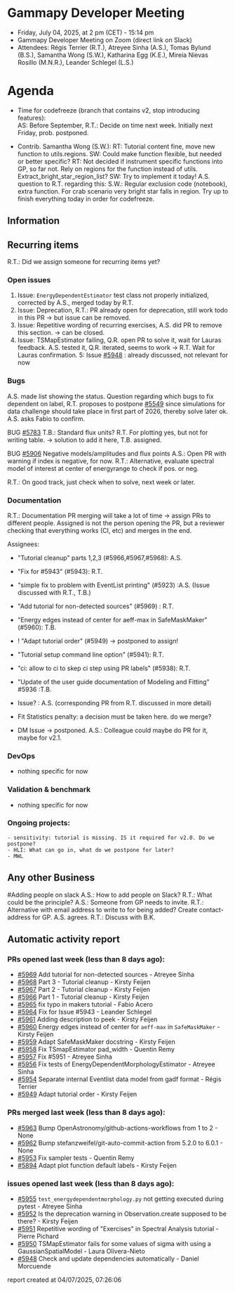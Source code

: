 # Gammapy Developer Meeting 
 * Friday, July 04, 2025, at 2 pm (CET) - 15:14 pm
 * Gammapy Developer Meeting on Zoom (direct link on Slack)
 * Attendees: Régis Terrier (R.T.), Atreyee Sinha (A.S.), Tomas Bylund (B.S.), Samantha Wong (S.W.), Katharina Egg (K.E.), Mireia Nievas Rosillo (M.N.R.), Leander Schlegel (L.S.)

# Agenda

* Time for codefreeze (branch that contains v2, stop introducing features):   
AS: Before September, R.T.: Decide on time next week. Initially next Friday, prob. postponed.

* Contrib. Samantha Wong (S.W.):
RT: Tutorial content fine, move new function to utils.regions. 
SW: Could make function flexible, but needed or better specific? 
RT: Not decided if instrument specific functions into GP, so far not. Rely on regions for the function instead of utils. Extract_bright_star_region_list? 
SW: Try to implement it today!
A.S. question to R.T. regarding this: 
S.W.: Regular exclusion code (notebook), extra function. For crab scenario very bright star falls in region.
Try up to finish everything today in order for codefreeze.

## Information

## Recurring items

R.T.: Did we assign someone for recurring items yet?

### Open issues

1. Issue: `EnergyDependentEstimator` test class not properly initialized, corrected by A.S., merged today by R.T. 
2. Issue: Deprecation, R.T.: PR already open for deprecation, still work todo in this PR -> but issue can be removed.
3. Issue: Repetitive wording of recurring exercises, A.S. did PR to remove this section. -> can be closed.
4. Issue: TSMapEstimator failing, Q.R. open PR to solve it, wait for Lauras feedback. A.S. tested it, Q.R. iterated, seems to work -> R.T. Wait for Lauras confirmation.
5: Issue [#5948](https://github.com/gammapy/gammapy/issues/5948) : already discussed, not relevant for now

### Bugs

A.S. made list showing the status. Question regarding which bugs to fix dependent on label, R.T. proposes to postpone [#5549](https://github.com/gammapy/gammapy/issues/5549) since simulations for data challenge should take place in first part of 2026, thereby solve later ok. A.S. asks Fabio to confirm.

BUG [#5783](https://github.com/gammapy/gammapy/issues/5783)
T.B.: Standard flux units? R.T. For plotting yes, but not for writing table. -> solution to add it here, T.B. assigned.

BUG [#5906](https://github.com/gammapy/gammapy/issues/5906) Negative models/amplitudes and flux points
A.S.: Open PR with warning if index is negative, for now. R.T.: Alternative, evaluate spectral model of interest at center of energyrange to check if pos. or neg.

R.T.: On good track, just check when to solve, next week or later.

### Documentation

R.T.: Documentation PR merging will take a lot of time -> assign PRs to different people. Assigned is not the person opening the PR, but a reviewer checking that everything works (CI, etc) and merges in the end.

Assignees:
- "Tutorial cleanup" parts 1,2,3 (#5966,#5967,#5968): A.S.
- "Fix for #5943" (#5943): R.T.
- "simple fix to problem with EventList printing" (#5923) :A.S. (Issue discussed with R.T., T.B.)
- "Add tutorial for non-detected sources" (#5969) : R.T.
- "Energy edges instead of center for aeff-max in SafeMaskMaker" (#5960): T.B.
- ! "Adapt tutorial order" (#5949) -> postponed to assign!
- "Tutorial setup command line option" (#5941): R.T.
- "ci: allow to ci to skep ci step using PR labels" (#5938): R.T.
- "Update of the user guide documentation of Modeling and Fitting" #5936 :T.B. 

- Issue? : A.S.
(corresponding PR from R.T. discussed in more detail)

- Fit Statistics penalty: a decision must be taken here. do we merge?
- DM Issue -> postponed. A.S.: Colleague could maybe do PR for it, maybe for v2.1.

### DevOps

- nothing specific for now

### Validation & benchmark

- nothing specific for now

### Ongoing projects:
    - sensitivity: tutorial is missing. IS it required for v2.0. Do we postpone?
    - HLI: What can go in, what do we postpone for later?
    - MWL

## Any other Business

#Adding people on slack
A.S.: How to add people on Slack? R.T.: What could be the principle? A.S.: Someone from GP needs to invite. R.T.: Alternative with email address to write to for being added? Create contact-address for GP. A.S. agrees. R.T.: Discuss with B.K.

## Automatic activity report

### PRs opened last week (less than 8 days ago): 
* [#5969](https://github.com/gammapy/gammapy/pull/5969) Add tutorial for non-detected sources - Atreyee Sinha
* [#5968](https://github.com/gammapy/gammapy/pull/5968) Part 3 - Tutorial cleanup - Kirsty Feijen
* [#5967](https://github.com/gammapy/gammapy/pull/5967) Part 2 - Tutorial cleanup - Kirsty Feijen
* [#5966](https://github.com/gammapy/gammapy/pull/5966) Part 1 - Tutorial cleanup - Kirsty Feijen
* [#5965](https://github.com/gammapy/gammapy/pull/5965) fix typo in makers tutorial - Fabio Acero
* [#5964](https://github.com/gammapy/gammapy/pull/5964) Fix for Issue #5943 - Leander Schlegel
* [#5961](https://github.com/gammapy/gammapy/pull/5961) Adding description to peek - Kirsty Feijen
* [#5960](https://github.com/gammapy/gammapy/pull/5960) Energy edges instead of center for `aeff-max` in `SafeMaskMaker` - Kirsty Feijen
* [#5959](https://github.com/gammapy/gammapy/pull/5959) Adapt SafeMaskMaker docstring - Kirsty Feijen
* [#5958](https://github.com/gammapy/gammapy/pull/5958) Fix TSmapEstimator pad_width - Quentin Remy
* [#5957](https://github.com/gammapy/gammapy/pull/5957) Fix  #5951 - Atreyee Sinha
* [#5956](https://github.com/gammapy/gammapy/pull/5956) Fix tests of EnergyDependentMorphologyEstimator - Atreyee Sinha
* [#5954](https://github.com/gammapy/gammapy/pull/5954) Separate internal Eventlist data model from gadf format - Régis Terrier
* [#5949](https://github.com/gammapy/gammapy/pull/5949) Adapt tutorial order - Kirsty Feijen

### PRs merged last week (less than 8 days ago): 
* [#5963](https://github.com/gammapy/gammapy/pull/5963) Bump OpenAstronomy/github-actions-workflows from 1 to 2 - None
* [#5962](https://github.com/gammapy/gammapy/pull/5962) Bump stefanzweifel/git-auto-commit-action from 5.2.0 to 6.0.1 - None
* [#5953](https://github.com/gammapy/gammapy/pull/5953) Fix sampler tests - Quentin Remy
* [#5894](https://github.com/gammapy/gammapy/pull/5894) Adapt plot function default labels - Kirsty Feijen

### issues opened last week (less than 8 days ago): 
* [#5955](https://github.com/gammapy/gammapy/issues/5955) `test_energydependentmorphology.py` not getting executed during pytest - Atreyee Sinha
* [#5952](https://github.com/gammapy/gammapy/issues/5952) Is the deprecation warning in Observation.create supposed to be there? - Kirsty Feijen
* [#5951](https://github.com/gammapy/gammapy/issues/5951) Repetitive wording of "Exercises" in Spectral Analysis tutorial - Pierre Pichard
* [#5950](https://github.com/gammapy/gammapy/issues/5950) TSMapEstimator fails for some values of sigma with using a GaussianSpatialModel - Laura Olivera-Nieto
* [#5948](https://github.com/gammapy/gammapy/issues/5948) Check and update dependencies automatically - Daniel Morcuende

 report created at 04/07/2025, 07:26:06
